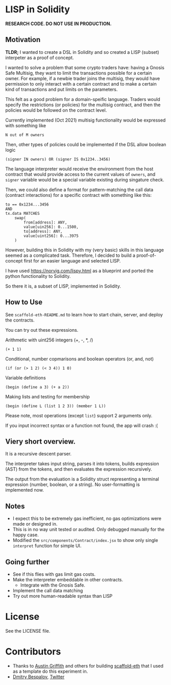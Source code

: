 # LISP in Solidity

**RESEARCH CODE. DO NOT USE IN PRODUCTION.**

## Motivation

**TLDR;** I wanted to create a DSL in Solidity and so created a LISP (subset) interpeter as a proof of concept.

I wanted to solve a problem that some crypto traders have: having a Gnosis Safe Multisig, they want to limit the transactions possible for a certain owner.
For example, if a newbie trader joins the multisig, they would have permission to only interact with a certain contract and to make a certain kind of transactions and put limits on the parameters.

This felt as a good problem for a domain-speific language. Traders would specify the restrictions (or policies) for the multisig contract, and then the policies would be followed on the contract level.

Currently implemented (Oct 2021) multisig functionality would be expressed with something like

```
N out of M owners
```

Then, other types of policies could be implemented if the DSL allow boolean logic

```
(signer IN owners) OR (signer IS 0x1234..3456)
```

The language interpreter would receive the environment from the host contract that would provide access to the current values of `owners`, and `signer` variable would be a special variable existing during singature check.

Then, we could also define a format for pattern-matching the call data (contract interactions) for a specific contract with something like this:

```
to == 0x1234...3456 
AND
tx.data MATCHES
    swap(
        from[address]: ANY,
        value[uin256]: 0...1500,
        to[address]: ANY,
        value[uint256]: 0...3975
    )
```

However, building this in Solidity with my (very basic) skills in this language seemed as a complicated task. Therefore, I decided to build a proof-of-concept first for an easier language and selected LISP.

I have used https://norvig.com/lispy.html as a blueprint and ported the python functionality to Solidity.

So there it is, a subset of LISP, implemented in Solidity.

## How to Use
See `scaffold-eth-README.md` to learn how to start chain, server, and deploy the contracts.

You can try out these expressions.

Arithmetic with uint256 integers (+, -, *, /)

```
(+ 1 1)
```

Conditional, number copmarisons and boolean operators (or, and, not)

```
(if (or (> 1 2) (< 3 4)) 1 0)
```

Variable definitions

```
(begin (define a 3) (+ a 2))
```

Making lists and testing for membership

```
(begin (define L (list 1 2 3)) (member 1 L))
```

Please note, most operations (except `list`) support 2 arguments only.

If you input incorrect syntax or a function not found, the app will crash :(

## Viery short overview.
It is a recursive descent parser.

The interpreter takes input string, parses it into tokens, builds expression (AST) from the tokens, and then evaluates the expression recursively.

The output from the evaluation is a Solidity struct representing a terminal expression (number, boolean, or a string). No user-formatting is implemented now.

## Notes
* I expect this to be extremely gas inefficient, no gas optimizations were made or designed in.
* This is in no way unit tested or audited. Only debugged manually for the happy case.
* Modified the `src/components/Contract/index.jsx` to show only single `interpret` function for simple UI.

## Going further
* See if this flies with gas limit gas costs.
* Make the interpreter embeddable in other contracts.
  * Integrate with the Gnosis Safe.
* Implement the call data matching
* Try out more human-readable syntax than LISP

# License
See the LICENSE file.

# Contributors

- Thanks to [Austin Griffith](https://github.com/austintgriffith) and others for building [scaffold-eth](https://github.com/scaffold-eth/scaffold-eth) that I used as a template do this experiment in.
- [Dmitry Bespalov](https://github.com/DmitryBespalov), [Twitter](https://twitter.com/@_DmitryBespalov)
